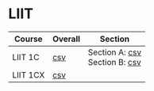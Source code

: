 # LIIT

| Course | Overall | Section |
| ------ | ------- | ------- |
| LIIT 1C | [csv](https://github.com/UCSD-Historical-Enrollment-Data/2024Spring/blob/main/overall/LIIT%201C.csv) | Section A: [csv](https://github.com/UCSD-Historical-Enrollment-Data/2024Spring/blob/main/section/LIIT%201C_A.csv)<br>Section B: [csv](https://github.com/UCSD-Historical-Enrollment-Data/2024Spring/blob/main/section/LIIT%201C_B.csv) |
| LIIT 1CX | [csv](https://github.com/UCSD-Historical-Enrollment-Data/2024Spring/blob/main/overall/LIIT%201CX.csv) |  |

